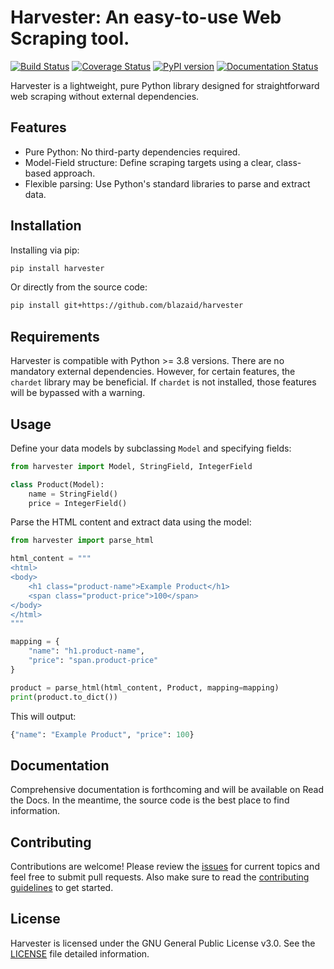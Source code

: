 # Harvester: An easy-to-use Web Scraping tool.

[![Build Status](https://travis-ci.org/blazaid/harvester.svg?branch=master)](https://travis-ci.org/blazaid/harvester)
[![Coverage Status](https://coveralls.io/repos/github/blazaid/harvester/badge.svg?branch=master)](https://coveralls.io/github/blazaid/harvester?branch=master)
[![PyPI version](https://badge.fury.io/py/harvester.svg)](https://badge.fury.io/py/harvester)
[![Documentation Status](https://readthedocs.org/projects/harvester/badge/?version=latest)](http://harvester.readthedocs.io/en/latest/?badge=latest)

Harvester is a lightweight, pure Python library designed for straightforward web scraping without external dependencies.

## Features

- Pure Python: No third-party dependencies required.
- Model-Field structure: Define scraping targets using a clear, class-based approach.
- Flexible parsing: Use Python's standard libraries to parse and extract data.

## Installation

Installing via pip:

```bash
pip install harvester
```

Or directly from the source code:

```bash
pip install git+https://github.com/blazaid/harvester
```

## Requirements

Harvester is compatible with Python >= 3.8 versions. There are no mandatory external dependencies. However, for certain
features, the `chardet` library may be beneficial. If `chardet` is not installed, those features will be bypassed with a
warning.

## Usage

Define your data models by subclassing `Model` and specifying fields:

```python
from harvester import Model, StringField, IntegerField

class Product(Model):
    name = StringField()
    price = IntegerField()
```

Parse the HTML content and extract data using the model:

```python
from harvester import parse_html

html_content = """
<html>
<body>
    <h1 class="product-name">Example Product</h1>
    <span class="product-price">100</span>
</body>
</html>
"""

mapping = {
    "name": "h1.product-name",
    "price": "span.product-price"
}

product = parse_html(html_content, Product, mapping=mapping)
print(product.to_dict())
```

This will output:

```python
{"name": "Example Product", "price": 100}
```

## Documentation

Comprehensive documentation is forthcoming and will be available on Read the Docs. In the meantime, the source code is
the best place to find information.

## Contributing

Contributions are welcome! Please review the [issues](https://github.com/blazaid/harvester/issues) for current topics
and feel free to submit pull requests. Also make sure to read the [contributing guidelines](CONTRIBUTING.md) to get
started.

## License

Harvester is licensed under the GNU General Public License v3.0. See the [LICENSE](LICENSE) file detailed information.

